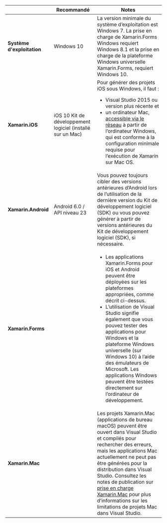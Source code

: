 ||Recommandé|Notes|
|---|---|---|
|**Système d'exploitation**|Windows 10|La version minimale du système d’exploitation est Windows 7. La prise en charge de Xamarin.Forms Windows requiert Windows 8.1 et la prise en charge de la plateforme Windows universelle Xamarin.Forms, requiert Windows 10.
|**Xamarin.iOS**|iOS 10 Kit de développement logiciel (installé sur un Mac)|Pour générer des projets iOS sous Windows, il faut :<ul><li>Visual Studio 2015 ou version plus récente et</li><li>un ordinateur Mac, <a href="~/ios/get-started/installation/windows/connecting-to-mac/index.md">accessible via le réseau</a> à partir de l’ordinateur Windows, qui est conforme à la configuration minimale requise pour l’exécution de Xamarin sur Mac OS.</li></ul>|
|**Xamarin.Android**|Android 6.0 / API niveau 23|Vous pouvez toujours cibler des versions antérieures d’Android lors de l’utilisation de la dernière version du Kit de développement logiciel (SDK) ou vous pouvez générer à partir de versions antérieures du Kit de développement logiciel (SDK), si nécessaire.|
|**Xamarin.Forms**||<ul><li>Les applications Xamarin.Forms pour iOS et Android peuvent être déployées sur les plateformes appropriées, comme décrit ci-dessus.</li><li>L’utilisation de Visual Studio signifie également que vous pouvez tester des applications pour Windows et la plateforme Windows universelle (sur Windows 10) à l’aide des émulateurs de Microsoft. Les applications Windows peuvent être testées directement sur l’ordinateur de développement.</li></ul>|
|**Xamarin.Mac**||Les projets Xamarin.Mac (applications de bureau macOS) peuvent être ouvert dans Visual Studio et compilés pour rechercher des erreurs, mais les applications Mac actuellement ne peut pas être générées pour la distribution dans Visual Studio. Consultez les notes de publication sur <a href="https://developer.xamarin.com/releases/vs/xamarin.vs_4/xamarin.vs_4.2/#Xamarin.Mac_minimum_support.">prise en charge Xamarin.Mac</a> pour plus d’informations sur les limitations de projets Mac dans Visual Studio.|
